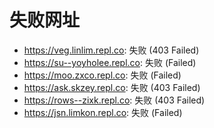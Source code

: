 # 失败网址
- https://veg.linlim.repl.co: 失败 (403
Failed)
- https://su--yoyholee.repl.co: 失败 (Failed)
- https://moo.zxco.repl.co: 失败 (Failed)
- https://ask.skzey.repl.co: 失败 (403
Failed)
- https://rows--zixk.repl.co: 失败 (403
Failed)
- https://jsn.limkon.repl.co: 失败 (Failed)
